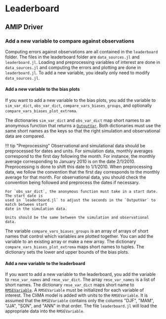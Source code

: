 # Leaderboard

## AMIP Driver

### Add a new variable to compare against observations
Computing errors against observations are all contained in the `leaderboard` folder. The
files in the leaderboard folder are `data_sources.jl` and `leaderboard.jl`. Loading and
preprocessing variables of interest are done in `data_sources.jl` and computing the errors
and plotting are done in `leaderboard.jl`. To add a new variable, you ideally only need to
modify `data_sources.jl`.

#### Add a new variable to the bias plots
If you want to add a new variable to the bias plots, you add the variable to `sim_var_dict`,
`obs_var_dict`, `compare_vars_biases_groups`, and optionally
`compare_vars_biases_plot_extrema`.

The dictionaries `sim_var_dict` and `obs_var_dict` map short names to an anonymous function
that returns a [`OutputVar`](https://clima.github.io/ClimaAnalysis.jl/dev/var/). Both
dictionaries must use the same short names as the keys so that the right simulation and
observational data are compared.

!!! tip "Preprocessing"
    Observational and simulational data should be preprocessed for dates and units. For
    simulation data, monthly averages correspond to the first day following the month.
    For instance, the monthly average corresponding to January 2010 is on the date
    2/1/2010. Preprocessing is done to shift this date to 1/1/2010. When preprocessing
    data, we follow the convention that the first day corresponds to the monthly average
    for that month. For observational data, you should check the convention being followed
    and preprocess the dates if necessary.

    For `obs_var_dict`, the anonymous function must take in a start date. The start date is
    used in `leaderboard.jl` to adjust the seconds in the `OutputVar` to match between start
    date in the simulation data.

    Units should be the same between the simulation and observational data.

The variable `compare_vars_biases_groups` is an array of arrays of short names that control
which variables are plotted together. You can add the variable to an existing array or make
a new array. The dictionary `compare_vars_biases_plot_extrema` maps short names to tuples.
The dictionary sets the lower and upper bounds of the bias plots.

#### Add a new variable to the leaderboard
If you want to add a new variable to the leaderboard, you add the variable to
`rmse_var_names` and `rmse_var_dict`. The array `rmse_var_names` is a list of short names.
The dictionary `rmse_var_dict` maps short name to
[`RMSEVariable`](https://clima.github.io/ClimaAnalysis.jl/dev/rmse_var/). A `RMSEVariable`
must be initialized for each variable of interest. The CliMA model is added with units to
the `RMSEVariable`. It is assumed that the `RMSEVariable` contains only the columns "DJF",
"MAM", "JJA", "SON", and "ANN" in that order. The file `leaderboard.jl` will load the
appropriate data into the `RMSEVariable`.
